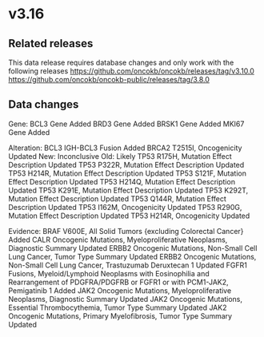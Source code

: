# v3.16

## Related releases
This data release requires database changes and only work with the following releases
https://github.com/oncokb/oncokb/releases/tag/v3.10.0
https://github.com/oncokb/oncokb-public/releases/tag/3.8.0

## Data changes
Gene:
BCL3 Gene Added
BRD3 Gene Added
BRSK1 Gene Added
MKI67 Gene Added

Alteration:
BCL3 IGH-BCL3 Fusion Added
BRCA2 T2515I, Oncogenicity Updated
	 New: Inconclusive
	 Old: Likely
TP53 R175H, Mutation Effect Description Updated
TP53 P322R, Mutation Effect Description Updated
TP53 H214R, Mutation Effect Description Updated
TP53 S121F, Mutation Effect Description Updated
TP53 H214Q, Mutation Effect Description Updated
TP53 K291E, Mutation Effect Description Updated
TP53 K292T, Mutation Effect Description Updated
TP53 Q144R, Mutation Effect Description Updated
TP53 I162M, Oncogenicity Updated
TP53 R290G, Mutation Effect Description Updated
TP53 H214R, Oncogenicity Updated

Evidence:
BRAF V600E, All Solid Tumors {excluding Colorectal Cancer} Added
CALR Oncogenic Mutations, Myeloproliferative Neoplasms, Diagnostic Summary Updated
ERBB2 Oncogenic Mutations, Non-Small Cell Lung Cancer, Tumor Type Summary Updated
ERBB2 Oncogenic Mutations, Non-Small Cell Lung Cancer, Trastuzumab Deruxtecan 1 Updated
FGFR1 Fusions, Myeloid/Lymphoid Neoplasms with Eosinophilia and Rearrangement of  PDGFRA/PDGFRB or FGFR1 or with PCM1-JAK2, Pemigatinib 1 Added
JAK2 Oncogenic Mutations, Myeloproliferative Neoplasms, Diagnostic Summary Updated
JAK2 Oncogenic Mutations, Essential Thrombocythemia, Tumor Type Summary Updated
JAK2 Oncogenic Mutations, Primary Myelofibrosis, Tumor Type Summary Updated

